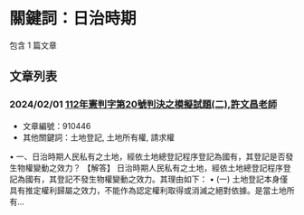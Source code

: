 # 關鍵詞：日治時期

包含 1 篇文章

## 文章列表

### 2024/02/01 [112年憲判字第20號判決之模擬試題(二),許文昌老師](../../articles/910446_112%E5%B9%B4%E6%86%B2%E5%88%A4%E5%AD%97%E7%AC%AC20%E8%99%9F%E5%88%A4%E6%B1%BA%E4%B9%8B%E6%A8%A1%E6%93%AC%E8%A9%A6%E9%A1%8C%28%E4%BA%8C%29%2C%E8%A8%B1%E6%96%87%E6%98%8C%E8%80%81%E5%B8%AB.md)
- 文章編號：910446
- 其他關鍵詞：土地登記, 土地所有權, 請求權

• 一、日治時期人民私有之土地，經依土地總登記程序登記為國有，其登記是否發生物權變動之效力？ 【解答】 日治時期人民私有之土地，經依土地總登記程序登記為國有，其登記不發生物權變動之效力。其理由如下： • (一) 土地登記本身僅具有推定權利歸屬之效力，不能作為認定權利取得或消滅之絕對依據。是當土地所有...
